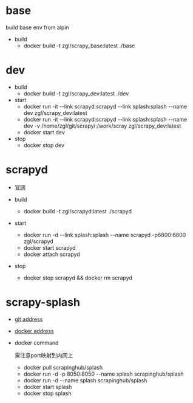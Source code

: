 # base
build base env from alpin
- build
    - docker build -t zgl/scrapy_base:latest ./base

# dev
- build
    - docker build -t zgl/scrapy_dev:latest ./dev
- start
    - docker run -it --link scrapyd:scrapyd --link splash:splash --name dev zgl/scrapy_dev:latest
    - docker run -it --link scrapyd:scrapyd --link splash:splash --name dev -v /home/zgl/git/scrapy/:/work/scray  zgl/scrapy_dev:latest
    - docker start dev
- stop
    - docker stop dev
# scrapyd
- [官网](http://scrapyd.readthedocs.io/en/latest/)

- build
    - docker build -t zgl/scrapyd:latest ./scrapyd
- start
    - docker run -d --link splash:splash --name scrapyd -p6800:6800 zgl/scrapyd
    - docker start scrapyd
    - docker attach scrapyd
- stop
    - docker stop scrapyd && docker rm scrapyd

# scrapy-splash
- [git address](https://github.com/scrapinghub/splash) 
- [docker address](https://hub.docker.com/r/scrapinghub/splash/)

- docker command

    需注意port映射到内网上
    - docker pull scrapinghub/splash
    - docker run -d -p 8050:8050 --name splash scrapinghub/splash
    - docker run -d --name splash scrapinghub/splash
    - docker start splash
    - docker stop splash
